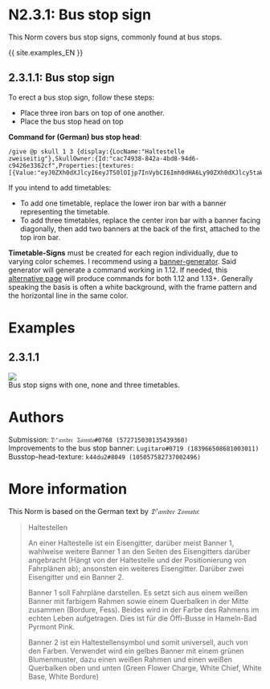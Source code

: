 # N2.3.1: Bus stop sign

This Norm covers bus stop signs, commonly found at bus stops.

{{ site.examples_EN }}

## 2.3.1.1: Bus stop sign

To erect a bus stop sign, follow these steps:
* Place three iron bars on top of one another.
* Place the bus stop head on top

**Command for (German) bus stop head**:  
```
/give @p skull 1 3 {display:{LocName:"Haltestelle zweiseitig"},SkullOwner:{Id:"cac74938-842a-4bd8-94d6-c9426e3362cf",Properties:{textures:[{Value:"eyJ0ZXh0dXJlcyI6eyJTS0lOIjp7InVybCI6Imh0dHA6Ly90ZXh0dXJlcy5taW5lY3JhZnQubmV0L3RleHR1cmUvMjVmYzgyZjcyNmViNzc2MTQ2MDFlNzYyMjdiZjk3N2E2N2MxMDZjMWY0ODU4YzMyMGJmNzhjMTRjZDAzMDlhMSJ9fX0="}]}}}
```

If you intend to add timetables:

* To add one timetable, replace the lower iron bar with a banner representing the timetable.
* To add three timetables, replace the center iron bar with a banner facing diagonally, then add two banners at the back of the first, attached to the top iron bar.

**Timetable-Signs** must be created for each region individually, due to varying color schemes. I recommend using a [banner-generator](https://www.needcoolshoes.com/banner). Said generator will generate a command working in 1.12. If needed, this [alternative page](https://minecraft.tools/en/banner.php) will produce commands for both 1.12 and 1.13+.
Generally speaking the basis is often a white background, with the frame pattern and the horizontal line in the same color.

# Examples

## 2.3.1.1

![](https://bte-n.github.io/resources/N2/3/1/bus_stop_sign.png)  
Bus stop signs with one, none and three timetables.

# Authors

Submission: `𝔇'𝔞𝔪𝔡𝔯𝔢 𝔗𝔬𝔪𝔞𝔱𝔬#0768 (572715030135439360)`     
Improvements to the bus stop banner: `Lugitaro#0719 (183966508681003011)`     
Busstop-head-texture: `k44du2#8049 (105057582737002496)`

# More information

This Norm is based on the German text by _𝔇'𝔞𝔪𝔡𝔯𝔢 𝔗𝔬𝔪𝔞𝔱𝔬:_

> Haltestellen
>
> An einer Haltestelle ist ein Eisengitter, darüber meist Banner 1, wahlweise weitere Banner 1 an den Seiten des Eisengitters darüber angebracht (Hängt von der Haltestelle und der Positionierung von Fahrplänen ab); ansonsten ein weiteres Eisengitter. Darüber zwei Eisengitter und ein Banner 2.
>
> Banner 1 soll Fahrpläne darstellen. Es setzt sich aus einem weißen Banner mit farbigem Rahmen sowie einem Querbalken in der Mitte zusammen (Bordure, Fess). Beides wird in der Farbe des Rahmens im echten Leben aufgetragen. Dies ist für die Öffi-Busse in Hameln-Bad Pyrmont Pink.
>
> Banner 2 ist ein Haltestellensymbol und somit universell, auch von den Farben. Verwendet wird ein gelbes Banner mit einem grünen Blumenmuster, dazu einen weißen Rahmen und einen weißen Querbalken oben und unten (Green Flower Charge, White Chief, White Base, White Bordure)
